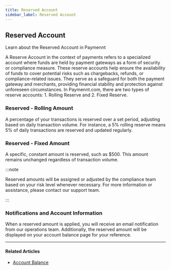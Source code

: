 ```yaml
---
title: Reserved Account
sidebar_label: Reserved Account
---
```


## Reserved Account

Learn about the Reserved Account in Paymennt

A Reserve Account in the context of payments refers to a specialized account where funds are held by payment gateways as a form of security or compliance measure. These reserve accounts help ensure the availability of funds to cover potential risks such as chargebacks, refunds, or compliance-related issues. They serve as a safeguard for both the payment gateway and merchants, providing financial stability and protection against unforeseen circumstances.
In Paymennt.com, there are two types of reserve accounts: 1. Rolling Reserve and 2. Fixed Reserve.

### Reserved - Rolling Amount

A percentage of your transactions is reserved over a set period, adjusting based on daily transaction volume. For instance, a 5% rolling reserve means 5% of daily transactions are reserved and updated regularly.

### Reserved - Fixed Amount

A specific, constant amount is reserved, such as $500. This amount remains unchanged regardless of transaction volume.

:::note

Reserved amounts will be assigned or adjusted by the compliance team based on your risk level whenever necessary. For more information or assistance, please contact our support team.

:::

### Notifications and Account Information

When a reserved amount is applied, you will receive an email notification from our operations team. Additionally, the reserved amount will be displayed on your account balance page for your reference.

***

#### Related Articles

* [<ins>Account Balance</ins>](/10-funds-and-payments/1-account-balance.md)
